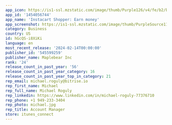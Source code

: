 ```yaml
---
app_icon: https://is1-ssl.mzstatic.com/image/thumb/Purple126/v4/fe/b2/bb/feb2bb17-bb3a-d8f4-7542-e08505ef812a/AppIcon.com.instacart.shopper-0-0-1x_U007emarketing-0-5-0-sRGB-85-220.png/1024x1024bb.png
app_id: '1454056744'
app_name: 'Instacart Shopper: Earn money'
app_screenshot: https://is1-ssl.mzstatic.com/image/thumb/PurpleSource112/v4/04/a9/ee/04a9ee7c-b6d3-21a8-434f-dd008d6e6da2/486dcab8-dd63-4fe4-95b2-a4978e28f45e_iOS_-_EN_-_US_-_6.5_-_IMAGE_1.jpg/1242x2688bb.png
category: Business
country: US
id: hGcQS-i8XiKi
language: en
most_recent_release: '2024-02-14T00:00:00'
publisher_id: '545599259'
publisher_name: Maplebear Inc
rank: '24'
release_count_in_past_year: '56'
release_count_in_past_year_category: 16
release_count_in_past_year_top_in_category: 21
rep_email: michael.roguly@bitrise.io
rep_first_name: Michael
rep_full_name: Michael Roguly
rep_linkedin: https://www.linkedin.com/in/michael-roguly-77376710
rep_phone: +1 949-233-3404
rep_photo: michael.jpg
rep_title: Account Manager
store: itunes_connect
---
```

